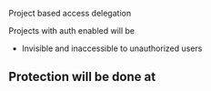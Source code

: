 
Project based access delegation

Projects with auth enabled will be

- Invisible and inaccessible to unauthorized users


Protection will be done at
-  
